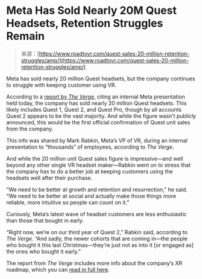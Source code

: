 <!--yml
category: 未分类
date: 2024-05-27 14:50:43
-->

# Meta Has Sold Nearly 20M Quest Headsets, Retention Struggles Remain

> 来源：[https://www.roadtovr.com/quest-sales-20-million-retention-struggles/amp/](https://www.roadtovr.com/quest-sales-20-million-retention-struggles/amp/)

Meta has sold nearly 20 million Quest headsets, but the company continues to struggle with keeping customer using VR.

According to a [report by *The Verge*](https://www.theverge.com/2023/2/28/23619730/meta-vr-oculus-ar-glasses-smartwatch-plans), citing an internal Meta presentation held today, the company has sold nearly 20 million Quest headsets. This likely includes Quest 1, Quest 2, and Quest Pro, though by all accounts Quest 2 appears to be the vast majority. And while the figure wasn’t publicly announced, this would be the first official confirmation of Quest unit sales from the company.

This info was shared by Mark Rabkin, Meta’s VP of VR, during an internal presentation to “thousands” of employees, according to *The Verge*.

And while the 20 million unit Quest sales figure is impressive—and well beyond any other single VR headset maker—Rabkin went on to stress that the company has to do a better job at keeping customers using the headsets well after their purchase.

“We need to be better at growth and retention and resurrection,” he said. “We need to be better at social and actually make those things more reliable, more intuitive so people can count on it.”

Curiously, Meta’s latest wave of headset customers are less enthusiastic than those that bought in early.

“Right now, we’re on our third year of Quest 2,” Rabkin said, according to *The Verge*. “And sadly, the newer cohorts that are coming in—the people who bought it this last Christmas—they’re just not as into it [or engaged as] the ones who bought it early.”

The report from *The Verge* includes more info about the company’s XR roadmap, which you can [read in full here](https://www.theverge.com/2023/2/28/23619730/meta-vr-oculus-ar-glasses-smartwatch-plans).